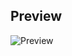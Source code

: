## Preview

![Preview](https://github.com/viren-rathod/landing-pages/assets/127713305/9033972b-58e2-47b4-8083-13f3765351ef)

